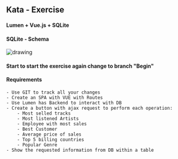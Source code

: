 ## Kata - Exercise

#### Lumen + Vue.js + SQLite

#### SQLite - Schema
![drawing](https://cdn.sqlitetutorial.net/wp-content/uploads/2015/11/sqlite-sample-database-color.jpg)

#### Start to start the exercise again change to branch "Begin"

#### Requirements
    - Use GIT to track all your changes
    - Create an SPA with VUE with Routes
    - Use Lumen has Backend to interact with DB
    - Create a button with ajax request to perform each operation:
        - Most selled tracks
        - Most listened Artists
        - Employee with most sales
        - Best Customer
        - Average price of sales
        - Top 5 billing countries
        - Popular Genre
    - Show the requested information from DB within a table